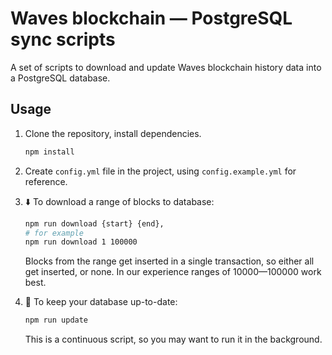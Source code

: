 # Waves blockchain — PostgreSQL sync scripts 

A set of scripts to download and update Waves blockchain history data into a PostgreSQL database.

## Usage

1. Clone the repository, install dependencies.
   ```bash
   npm install
   ```
2. Create `config.yml` file in the project, using `config.example.yml` for reference.
3. ⬇️ To download a range of blocks to database:
   ```bash
   npm run download {start} {end},
   # for example
   npm run download 1 100000
   ```
   Blocks from the range get inserted in a single transaction, so either all get inserted, or none. In our experience ranges of 10000—100000 work best.

4. 🔄 To keep your database up-to-date: 
   ```bash
   npm run update
   ```
   This is a continuous script, so you may want to run it in the background.